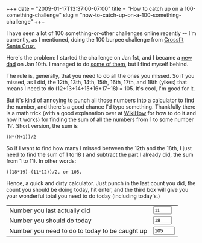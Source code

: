 +++
date = "2009-01-17T13:37:00-07:00"
title = "How to catch up on a 100-something-challenge"
slug = "how-to-catch-up-on-a-100-something-challenge"
+++


I have seen a lot of 100 something-or-other challenges online recently -- I'm currently, as I mentioned, doing the 100 burpee challenge from [Crossfit Santa Cruz.](http://www.crossfitsantacruz.com/crossfit_santa_cruz/burpee-challenge-details.html)

Here's the problem: I started the challenge on Jan 1st, and I became a [new dad](http://carterbarratt.com) on Jan 10th. I managed to do [some of them](http://twitter.com/jbarratt/status/1112197431), but I find myself behind.

The rule is, generally, that you need to do all the ones you missed. So if you missed, as I did, the 12th, 13th, 14th, 15th, 16th, 17th, and 18th (yikes) that means I need to do (12+13+14+15+16+17+18) = 105. It's cool, I'm good for it.

But it's kind of annoying to punch all those numbers into a calculator to find the number, and there's a good chance I'd typo something. Thankfully there is a math trick (with a good explanation over at [WikiHow](http://www.wikihow.com/Sum-the-Integers-from-1-to-N) for how to do it and how it works) for finding the sum of all the numbers from 1 to some number 'N'. Short version, the sum is 

```
(N*(N+1))/2
```

So if I want to find how many I missed between the 12th and the 18th, I just need to find the sum of 1 to 18 ( and subtract the part I already did, the sum from 1 to 11). In other words:

```
((18*19)-(11*12))/2, or 105.
```

Hence, a quick and dirty calculator. Just punch in the last count you did, the count you should be doing today, hit enter, and the third box will give you your wonderful total you need to do today (including today's.)

<script language="Javascript" type="text/javascript">
function calc_catchup(form) {
	var last = eval(form.last.value);
	var today = eval(form.today.value);
	var catchup = ((today*(today+1)) - (last*(last+1)))/2;
	form.catchup.value = catchup;
}
</script>

<form method='post' name='catchup_count' action='calc_catchup'>
<table>
<tr><td>Number you last actually did</td><td><input type='text' name='last' size='3' value='11' onchange="calc_catchup(this.form)"/></td></tr>
<tr><td>Number you should do today</td><td><input type='text' name='today' size='3' onchange="calc_catchup(this.form)" value='18'/></td></tr>
<tr><td>Number you need to do to today to be caught up</td><td><input type='text' name='catchup' size='4' value='105' onchange="calc_catchup(this.form)"/></td></tr>
</table>
</form>
